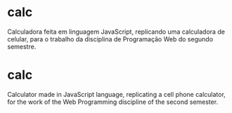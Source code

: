 # calc
Calculadora feita em linguagem JavaScript, replicando uma calculadora de celular, para o trabalho da disciplina de Programação Web do segundo semestre.


# calc
Calculator made in JavaScript language, replicating a cell phone calculator, for the work of the Web Programming discipline of the second semester.
